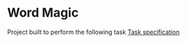 # Word Magic

Project built to perform the following task 
[Task specification](https://gist.github.com/swaathi/3356d2d2a1476be21f6938b77d61f82d)